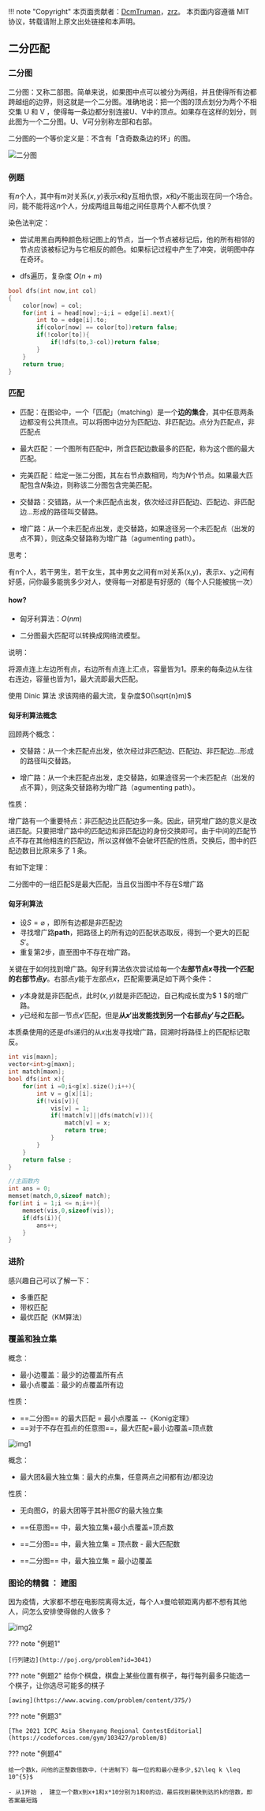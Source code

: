 
!!! note "Copyright"
    本页面贡献者：[DcmTruman](https://github.com/DcmTruman)，[zrz](https://github.com/BehindShadow)。
    本页面内容遵循 MIT 协议，转载请附上原文出处链接和本声明。

## 二分匹配


### 二分图


二分图：又称二部图。简单来说，如果图中点可以被分为两组，并且使得所有边都跨越组的边界，则这就是一个二分图。准确地说：把一个图的顶点划分为两个不相交集 U 和 V ，使得每一条边都分别连接U、V中的顶点。如果存在这样的划分，则此图为一个二分图。U、V可分别称左部和右部。

二分图的一个等价定义是：不含有「含奇数条边的环」的图。

![二分图](./img/BipartG.png)

### 例题

有$n$个人，其中有$m$对关系$(x,y)$表示x和y互相仇恨，$x$和$y$不能出现在同一个场合。问，能不能将这$n$个人，分成两组且每组之间任意两个人都不仇恨？


染色法判定：

- 尝试用黑白两种颜色标记图上的节点，当一个节点被标记后，他的所有相邻的节点应该被标记为与它相反的颜色。如果标记过程中产生了冲突，说明图中存在奇环。

- dfs遍历，复杂度 $O(n+m)$


```c++
bool dfs(int now,int col)
{
    color[now] = col;
    for(int i = head[now];~i;i = edge[i].next){
        int to = edge[i].to;
        if(color[now] == color[to])return false;
        if(!color[to]){
            if(!dfs(to,3-col))return false;
        }
    }
    return true;
}
```


### 匹配

- 匹配：在图论中，一个「匹配」（matching）是一个**边的集合**，其中任意两条边都没有公共顶点。可以将图中边分为匹配边、非匹配边。点分为匹配点，非匹配点

- 最大匹配：一个图所有匹配中，所含匹配边数最多的匹配，称为这个图的最大匹配。

- 完美匹配：给定一张二分图，其左右节点数相同，均为$N$个节点。如果最大匹配包含$N$条边，则称该二分图包含完美匹配。

- 交替路：交错路，从一个未匹配点出发，依次经过非匹配边、匹配边、非匹配边…形成的路径叫交替路。

- 增广路：从一个未匹配点出发，走交替路，如果途径另一个未匹配点（出发的点不算），则这条交替路称为增广路（agumenting path）。


思考：

有n个人，若干男生，若干女生，其中男女之间有m对关系(x,y)，表示x、y之间有好感，问你最多能挑多少对人，使得每一对都是有好感的（每个人只能被挑一次）

#### how?

- 匈牙利算法：$O(nm)$

- 二分图最大匹配可以转换成网络流模型。

说明：

将源点连上左边所有点，右边所有点连上汇点，容量皆为1。原来的每条边从左往右连边，容量也皆为1，最大流即最大匹配。

使用 Dinic 算法 求该网络的最大流，复杂度$O(\sqrt{n}m)$

#### 匈牙利算法概念

回顾两个概念：

- 交替路：从一个未匹配点出发，依次经过非匹配边、匹配边、非匹配边…形成的路径叫交替路。

- 增广路：从一个未匹配点出发，走交替路，如果途径另一个未匹配点（出发的点不算），则这条交替路称为增广路（agumenting path）。

性质：

增广路有一个重要特点：非匹配边比匹配边多一条。因此，研究增广路的意义是改进匹配。只要把增广路中的匹配边和非匹配边的身份交换即可。由于中间的匹配节点不存在其他相连的匹配边，所以这样做不会破坏匹配的性质。交换后，图中的匹配边数目比原来多了 1 条。

有如下定理：

二分图中的一组匹配S是最大匹配，当且仅当图中不存在S增广路



#### 匈牙利算法

- 设$S = \varnothing$ ，即所有边都是非匹配边
- 寻找增广路**path**，把路径上的所有边的匹配状态取反，得到一个更大的匹配$S'$。
- 重复第2步，直至图中不存在增广路。

关键在于如何找到增广路。匈牙利算法依次尝试给每一个**左部节点$x$寻找一个匹配的右部节点$y$**。右部点$y$能于左部点$x$，匹配需要满足如下两个条件：

- $y$本身就是非匹配点，此时$(x,y)$就是非匹配边，自己构成长度为$ 1 $的增广路。
- $y$已经和左部一节点$x'$匹配，但是**从$x'$出发能找到另一个右部点$y'$与之匹配。** 

本质桑使用的还是dfs递归的从$x$出发寻找增广路，回溯时将路径上的匹配标记取反。

```cpp
int vis[maxn];
vector<int>g[maxn];
int match[maxn];
bool dfs(int x){
    for(int i =0;i<g[x].size();i++){
        int v = g[x][i];
        if(!vis[v]){
            vis[v] = 1;
            if(!match[v]||dfs(match[v])){
                match[v] = x;
                return true;
            }
        }
    }
    return false ;
}
```

```cpp
//主函数内
int ans = 0;
memset(match,0,sizeof match);
for(int i = 1;i <= n;i++){
    memset(vis,0,sizeof(vis));
    if(dfs(i)){
        ans++;
    }
}
```

### 进阶

感兴趣自己可以了解一下：

-  多重匹配
-  带权匹配
-  最优匹配（KM算法）

### 覆盖和独立集

概念：

- 最小边覆盖：最少的边覆盖所有点
- 最小点覆盖：最少的点覆盖所有边


性质：

- ==二分图== 的最大匹配 = 最小点覆盖  --《Konig定理》
- ==对于不存在孤点的任意图==，最大匹配+最小边覆盖=顶点数

![img1](./img/Match1.png)

概念：

- 最大团&最大独立集：最大的点集，任意两点之间都有边/都没边

性质：

- 无向图$G$，的最大团等于其补图$G'$的最大独立集

- ==任意图== 中，最大独立集+最小点覆盖=顶点数
- ==二分图== 中，最大独立集 = 顶点数 - 最大匹配数
- ==二分图== 中，最大独立集 = 最小边覆盖


### 图论的精髓 ： 建图

因为疫情，大家都不想在电影院离得太近，每个人x曼哈顿距离内都不想有其他人，问怎么安排使得做的人做多？

![img2](./img/Match2.png)



??? note "例题1"
    
    [行列建边](http://poj.org/problem?id=3041)

??? note "例题2"
    给你个棋盘，棋盘上某些位置有棋子，每行每列最多只能选一个棋子，让你选尽可能多的棋子

    [awing](https://www.acwing.com/problem/content/375/)

??? note "例题3"

    [The 2021 ICPC Asia Shenyang Regional ContestEditorial](https://codeforces.com/gym/103427/problem/B)

??? note "例题4"

    给一个数k，问他的正整数倍数中，（十进制下）每一位的和最小是多少,$2\leq k \leq 10^{5}$

    - 从1开始 ， 建立一个数x到x+1和x*10分别为1和0的边，最后找到最快到达的k的倍数，即答案最短路


